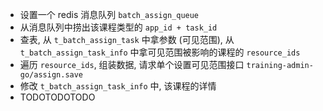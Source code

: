 - 设置一个 redis 消息队列 `batch_assign_queue`
- 从消息队列中捞出该课程类型的 `app_id + task_id`
- 查表, 从 `t_batch_assign_task` 中拿参数 (可见范围), 从 `t_batch_assign_task_info` 中拿可见范围被影响的课程的 `resource_ids`
- 遍历 `resource_ids`, 组装数据, 请求单个设置可见范围接口 `training-admin-go/assign.save`
- 修改 `t_batch_assign_task_info` 中, 该课程的详情
- TODOTODOTODO